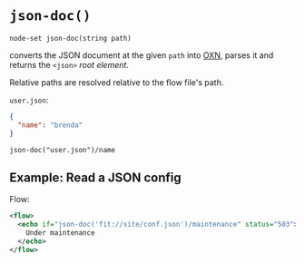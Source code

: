# `json-doc()`

```
node-set json-doc(string path)
```

converts the JSON document at the given `path` into
[OXN](../templating/oxn.md), parses it and
returns the `<json>` _root element_.

Relative paths are resolved relative to the flow file's path.

`user.json`:
```json
{
  "name": "brenda"
}
```

```
json-doc("user.json")/name
```

## Example: Read a JSON config

Flow:

```xml
<flow>
  <echo if="json-doc('fit://site/conf.json')/maintenance" status="503">
    Under maintenance
  </echo>
</flow>
```
